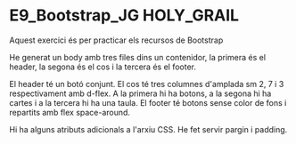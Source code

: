 # E9_Bootstrap_JG  HOLY_GRAIL


Aquest exercici és per practicar els recursos de Bootstrap

He generat un body amb tres files dins un contenidor, la primera és el header,  la segona és el cos i la tercera és el footer. 

El header té un botó conjunt. El cos té tres columnes d'amplada sm 2, 7 i 3 respectivament amb d-flex. A la primera hi ha botons, a la segona hi ha cartes i a la tercera hi ha una taula. El footer té botons sense color de fons i repartits amb flex space-around.  

Hi ha alguns atributs adicionals a l'arxiu CSS. He fet servir pargin i padding.
